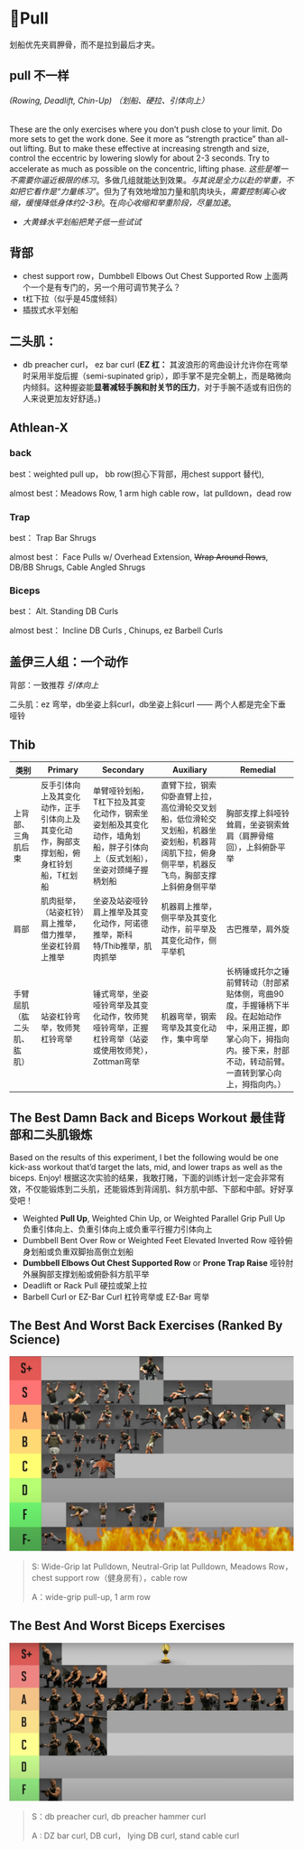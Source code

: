 # 💪Pull

划船优先夹肩胛骨，而不是拉到最后才夹。

##  pull 不一样

######  (Rowing, Deadlift, Chin-Up) （划船、硬拉、引体向上）

These are the only exercises where you don’t push close to your limit. Do more sets to get the work done. See it more as “strength practice” than all-out lifting. But to make these effective at increasing strength and size, control the eccentric by lowering slowly for about 2-3 seconds. Try to accelerate as much as possible on the concentric, lifting phase.
*这些是唯一不需要你逼近极限的练习*。多做几组就能达到效果。*与其说是全力以赴的举重，不如把它看作是“力量练习”*。但为了有效地增加力量和肌肉块头，*需要控制离心收缩，缓慢降低身体约2-3秒*。在*向心收缩和举重阶段，尽量加速*。



* *大黄蜂水平划船把凳子低一些试试*

##  背部

* chest support row，Dumbbell Elbows Out Chest Supported Row
  上面两个一个是有专门的，另一个用可调节凳子么？
* t杠下拉（似乎是45度倾斜）
* 插拔式水平划船

##  二头肌：

* db preacher curl， ez bar curl (**EZ 杠：** 其波浪形的弯曲设计允许你在弯举时采用半旋后握（semi-supinated grip），即手掌不是完全朝上，而是略微向内倾斜。这种握姿能**显著减轻手腕和肘关节的压力**，对于手腕不适或有旧伤的人来说更加友好舒适。)



##  Athlean-X

###  back

best：weighted pull up， bb row(担心下背部，用chest support 替代), 

almost best：Meadows Row, 1 arm high cable row，lat pulldown，dead row

###  Trap 

best：  Trap Bar Shrugs

almost best： Face Pulls w/ Overhead Extension, ~~Wrap Around Rows~~, DB/BB Shrugs, Cable Angled Shrugs

###  Biceps

best： Alt. Standing DB Curls

almost best： Incline DB Curls , Chinups, ez Barbell Curls 

##  盖伊三人组：一个动作

背部：一致推荐 *引体向上*

二头肌：ez 弯举，db坐姿上斜curl，db坐姿上斜curl ——  两个人都是完全下垂哑铃

##  Thib

| 类别                       | Primary                                                      | Secondary                                                    | Auxiliary                                                    | Remedial                                                     |
| -------------------------- | ------------------------------------------------------------ | ------------------------------------------------------------ | ------------------------------------------------------------ | ------------------------------------------------------------ |
| 上背部、三角肌后束         | 反手引体向上及其变化动作，正手引体向上及其变化动作，胸部支撑划船，俯身杠铃划船，T杠划船 | 单臂哑铃划船，T杠下拉及其变化动作，钢索坐姿划船及其变化动作，墙角划船，胖子引体向上（反式划船），坐姿对颈绳子握柄划船 | 直臂下拉，钢索仰卧直臂上拉，高位滑轮交叉划船，低位滑轮交叉划船，机器坐姿划船，机器背阔肌下拉，俯身侧平举，机器反飞鸟，胸部支撑上斜俯身侧平举 | 胸部支撑上斜哑铃耸肩，坐姿钢索耸肩（肩胛骨缩回），上斜俯卧平举 |
| 肩部                       | 肌肉挺举，（站姿杠铃）肩上推举，借力推举，坐姿杠铃肩上推举   | 坐姿及站姿哑铃肩上推举及其变化动作，阿诺德推举，斯科特/Thib推举，肌肉抓举 | 机器肩上推举，侧平举及其变化动作，前平举及其变化动作，侧平举机 | 古巴推举，肩外旋                                             |
| 手臂屈肌（肱二头肌、肱肌） | 站姿杠铃弯举，牧师凳杠铃弯举                                 | 锤式弯举，坐姿哑铃弯举及其变化动作，牧师凳哑铃弯举，正握杠铃弯举（站姿或使用牧师凳），Zottman弯举 | 机器弯举，钢索弯举及其变化动作，集中弯举                     | 长柄锤或托尔之锤前臂转动（肘部紧贴体侧，弯曲90度，手握锤柄下半段。在起始动作中，采用正握，即掌心向下，拇指向内。接下来，肘部不动，转动前臂。一直转到掌心向上，拇指向内。） |

##  The Best Damn Back and Biceps Workout 最佳背部和二头肌锻炼

Based on the results of this experiment, I bet the following would be one kick-ass workout that’d target the lats, mid, and lower traps as well as the biceps. Enjoy!
根据这次实验的结果，我敢打赌，下面的训练计划一定会非常有效，不仅能锻炼到二头肌，还能锻炼到背阔肌、斜方肌中部、下部和中部。好好享受吧！

- Weighted **Pull Up**, Weighted Chin Up, or Weighted Parallel Grip Pull Up
  负重引体向上、负重引体向上或负重平行握力引体向上
- Dumbbell Bent Over Row or Weighted Feet Elevated Inverted Row
  哑铃俯身划船或负重双脚抬高倒立划船
- **Dumbbell Elbows Out Chest Supported Row** or **Prone Trap Raise**
  哑铃肘外展胸部支撑划船或俯卧斜方肌平举
- Deadlift or Rack Pull
  硬拉或架上拉
- Barbell Curl or EZ-Bar Curl
  杠铃弯举或 EZ-Bar 弯举

##  The Best And Worst Back Exercises (Ranked By Science)

![image-20250722220227785](./images/image-20250722220227785.png)

> S:  Wide-Grip lat Pulldown, Neutral-Grip lat Pulldown, Meadows Row， chest support row（健身房有），cable row
>
> A：wide-grip pull-up,  1 arm row
>
> 

##  The Best And Worst Biceps Exercises

![image-20250722221512118](./images/image-20250722221512118.png)

> S：db preacher curl, db preacher hammer curl
>
> A : DZ bar curl, DB curl， lying DB curl, stand cable curl
